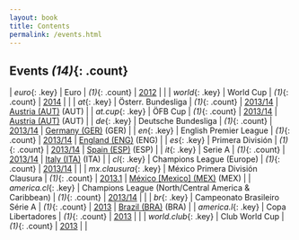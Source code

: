 ```yaml
---
layout: book
title: Contents
permalink: /events.html
---
```


## Events _(14)_{: .count}


| _euro_{: .key} | Euro | _(1)_{: .count} |   [2012](euro.2012.html)  |  |
| _world_{: .key} | World Cup | _(1)_{: .count} |   [2014](world.2014.html)  |  |
| _at_{: .key} | Österr. Bundesliga | _(1)_{: .count} |   [2013/14](at.2013-14.html)  |  [Austria (AUT)](at.html) (AUT)  |
| _at.cup_{: .key} | ÖFB Cup | _(1)_{: .count} |   [2013/14](at.cup.2013-14.html)  |  [Austria (AUT)](at.html) (AUT)  |
| _de_{: .key} | Deutsche Bundesliga | _(1)_{: .count} |   [2013/14](de.2013-14.html)  |  [Germany (GER)](de.html) (GER)  |
| _en_{: .key} | English Premier League | _(1)_{: .count} |   [2013/14](en.2013-14.html)  |  [England (ENG)](en.html) (ENG)  |
| _es_{: .key} | Primera División | _(1)_{: .count} |   [2013/14](es.2013-14.html)  |  [Spain (ESP)](es.html) (ESP)  |
| _it_{: .key} | Serie A | _(1)_{: .count} |   [2013/14](it.2013-14.html)  |  [Italy (ITA)](it.html) (ITA)  |
| _cl_{: .key} | Champions League (Europe) | _(1)_{: .count} |   [2013/14](cl.2013-14.html)  |  |
| _mx.clausura_{: .key} | México Primera División Clausura | _(1)_{: .count} |   [2013.1](mx.clausura.2013.1.html)  |  [México [Mexico] (MEX)](mx.html) (MEX)  |
| _america.cl_{: .key} | Champions League (North/Central America & Caribbean) | _(1)_{: .count} |   [2013/14](america.cl.2013-14.html)  |  |
| _br_{: .key} | Campeonato Brasileiro Série A | _(1)_{: .count} |   [2013](br.2013.html)  |  [Brazil (BRA)](br.html) (BRA)  |
| _america.l_{: .key} | Copa Libertadores | _(1)_{: .count} |   [2013](america.l.2013.html)  |  |
| _world.club_{: .key} | Club World Cup | _(1)_{: .count} |   [2013](world.club.2013.html)  |  |
